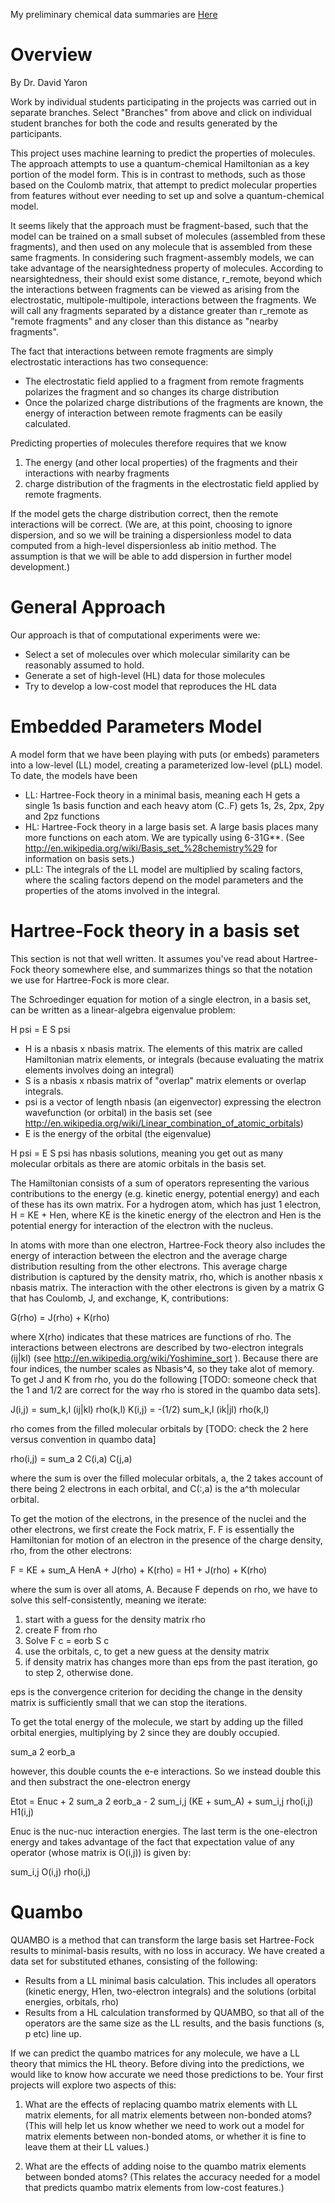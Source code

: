 My preliminary chemical data summaries are [Here](https://github.com/BrandonJernigan/Research-Machine-Learning-Computational-Chemistry-Project-Carnegie-Mellon-2015/blob/master/Chemical%20Data%20Summaries.md)

# Overview
By Dr. David Yaron

Work by individual students participating in the projects was carried out in separate branches. Select "Branches" from above and click on individual student branches for both the code and results generated by the participants. 

This project uses machine learning to predict the properties of molecules. The approach attempts to use a quantum-chemical Hamiltonian as a key portion of the model form. This is in contrast to methods, such as those based on the Coulomb matrix, that attempt to predict molecular properties from features without ever needing to set up and solve a quantum-chemical model. 

It seems likely that the approach must be fragment-based, such that the model can be trained on a small subset of molecules (assembled from these fragments), and then used on any molecule that is assembled from these same fragments. In considering such fragment-assembly models, we can take advantage of the nearsightedness property of molecules. According to nearsightedness, their should exist some distance, r\_remote, beyond which the interactions between fragments can be viewed as arising from the electrostatic, multipole-multipole, interactions between the fragments. We will call any fragments separated by a distance greater than r\_remote as "remote fragments" and any closer than this distance as "nearby fragments". 

The fact that interactions between remote fragments are simply electrostatic interactions has two consequence:

- The electrostatic field applied to a fragment from remote fragments polarizes the fragment and so changes its charge distribution
- Once the polarized charge distributions of the fragments are known, the energy of interaction between remote fragments can be easily calculated. 

Predicting properties of molecules therefore requires that we know

1. The energy (and other local properties) of the fragments and their interactions with nearby fragments
2. charge distribution of the fragments in the electrostatic field applied by remote fragments. 

If the model gets the charge distribution correct, then the remote interactions will be correct. (We are, at this point, choosing to ignore dispersion, and so we will be training a dispersionless model to data computed from a high-level dispersionless ab initio method. The assumption is that we will be able to add dispersion in further model development.)

# General Approach

Our approach is that of computational experiments were we:

- Select a set of molecules over which molecular similarity can be reasonably assumed to hold.
- Generate a set of high-level (HL) data for those molecules
- Try to develop a low-cost model that reproduces the HL data

# Embedded Parameters Model

A model form that we have been playing with puts (or embeds) parameters into a low-level (LL) model, creating a parameterized low-level (pLL) model.  To date, the models have been

- LL: Hartree-Fock theory in a minimal basis, meaning each H gets a single 1s basis function and each heavy atom (C..F) gets 1s, 2s, 2px, 2py and 2pz functions
- HL: Hartree-Fock theory in a large basis set. A large basis places many more functions on each atom. We are typically using 6-31G**. (See http://en.wikipedia.org/wiki/Basis_set_%28chemistry%29 for information on basis sets.)
- pLL: The integrals of the LL model are multiplied by scaling factors, where the scaling factors depend on the model parameters and the properties of the atoms involved in the integral. 

# Hartree-Fock theory in a basis set

This section is not that well written. It assumes you've read about Hartree-Fock theory somewhere else, and summarizes things so that the notation we use for Hartree-Fock is more clear.

The Schroedinger equation for motion of a single electron, in a basis set, can be written as a linear-algebra eigenvalue problem:

H psi = E S psi

- H is a nbasis x nbasis matrix. The elements of this matrix are called Hamiltonian matrix elements, or integrals (because evaluating the matrix elements involves doing an integral)
- S is a nbasis x nbasis matrix of "overlap" matrix elements or overlap integrals.
- psi is a vector of length nbasis (an eigenvector) expressing the electron wavefunction (or orbital) in the basis set (see http://en.wikipedia.org/wiki/Linear_combination_of_atomic_orbitals)
- E is the energy of the orbital (the eigenvalue)

H psi = E S psi has nbasis solutions, meaning you get out as many molecular orbitals as there are atomic orbitals in the basis set.

The Hamiltonian consists of a sum of operators representing the various contributions to the energy (e.g. kinetic energy, potential energy) and each of these has its own matrix. For a hydrogen atom, which has just 1 electron, H = KE + Hen, where KE is the kinetic energy of the electron and Hen is the potential energy for interaction of the electron with the nucleus. 

In atoms with more than one electron, Hartree-Fock theory also includes the energy of interaction between the electron and the average charge distribution resulting from the other electrons. This average charge distribution is captured by the density matrix, rho, which is another nbasis x nbasis matrix. The interaction with the other electrons is given by a matrix G that has Coulomb, J, and exchange, K, contributions:

 G(rho) = J(rho) + K(rho)
  
  where X(rho) indicates that these matrices are functions of rho. The interactions between electrons are described by two-electron integrals (ij|kl) (see http://en.wikipedia.org/wiki/Yoshimine_sort ). Because there are four indices, the number scales as Nbasis^4, so they take alot of memory. To get J and K from rho, you do the following [TODO: someone check that the 1 and 1/2 are correct for the way rho is stored in the quambo data sets].

  J(i,j) = sum_k,l  (ij|kl) rho(k,l)
  K(i,j) = -(1/2) sum_k,l  (ik|jl) rho(k,l)

  rho comes from the filled molecular orbitals by [TODO: check the 2 here versus convention in quambo data]

  rho(i,j) = sum_a  2 C(i,a) C(j,a)

  where the sum is over the filled molecular orbitals, a, the 2 takes account of there being 2 electrons in each orbital, and C(:,a) is the a^th molecular orbital.

  To get the motion of the electrons, in the presence of the nuclei and the other electrons, we first create the Fock matrix, F. F is essentially the Hamiltonian for motion of an electron in the presence of the charge density, rho, from the other electrons:

  F = KE + sum_A HenA + J(rho) + K(rho)  = H1 + J(rho) + K(rho)

  where the sum is over all atoms, A. Because F depends on rho, we have to solve this self-consistently, meaning we iterate:

  1. start with a guess for the density matrix rho
  2. create F from rho
  3. Solve F c = eorb S c
  4. use the orbitals, c, to get a new guess at the density matrix
  5. if density matrix has changes more than eps from the past iteration, go to step 2, otherwise done.

  eps is the convergence criterion for deciding the change in the density matrix is sufficiently small that we can stop the iterations. 

  To get the total energy of the molecule, we start by adding up the filled orbital energies, multiplying by 2 since they are doubly occupied.

  sum_a 2 eorb_a

  however, this double counts the e-e interactions. So we instead double this and then substract the one-electron energy

  Etot = Enuc + 2 sum_a 2 eorb_a  - 2 sum_i,j (KE + sum_A) + sum_i,j rho(i,j) H1(i,j)

  Enuc is the nuc-nuc interaction energies. The last term is the one-electron energy and takes advantage of the fact that expectation value of any operator (whose matrix is O(i,j)) is given by:

  sum_i,j O(i,j) rho(i,j)


# Quambo

  QUAMBO is a method that can transform the large basis set Hartree-Fock results to minimal-basis results, with no loss in accuracy. We have created a data set for substituted ethanes, consisting of the following:

  - Results from a LL minimal basis calculation. This includes all operators (kinetic energy, H1en, two-electron integrals) and the solutions (orbital energies, orbitals, rho)
  - Results from a HL calculation transformed by QUAMBO, so that all of the operators are the same size as the LL results, and the basis functions (s, p etc) line up. 

  If we can predict the quambo matrices for any molecule, we have a LL theory that mimics the HL theory. Before diving into the predictions, we would like to know how accurate we need those predictions to be. Your first projects will explore two aspects of this:

  1. What are the effects of replacing quambo matrix elements with LL matrix elements, for all matrix elements between non-bonded atoms? (This will help let us know whether we need to work out a model for matrix elements between non-bonded atoms, or whether it is fine to leave them at their LL values.)

  2. What are the effects of adding noise to the quambo matrix elements between bonded atoms? (This relates the accuracy needed for a model that predicts quambo matrix elements from low-cost features.)


